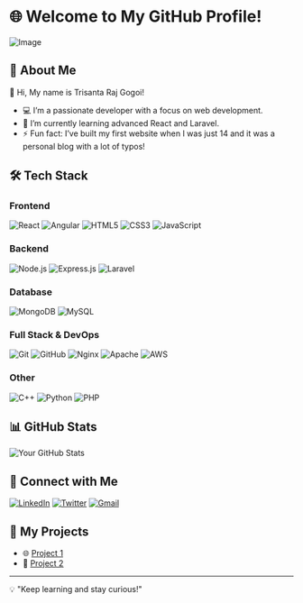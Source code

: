 # 🌐 Welcome to My GitHub Profile!

![Image](https://github.com/user-attachments/assets/aba3991c-0880-453e-a4d0-bf193ebcc18f)

## 🚀 About Me

👋 Hi, My name is Trisanta Raj Gogoi!

* 💻 I’m a passionate developer with a focus on web development.
* 🌱 I’m currently learning advanced React and Laravel.
* ⚡ Fun fact: I’ve built my first website when I was just 14 and it was a personal blog with a lot of typos!

## 🛠️ Tech Stack

### Frontend
![React](https://img.shields.io/badge/-React-61DAFB?style=flat&logo=react&logoColor=black)
![Angular](https://img.shields.io/badge/-Angular-DD0031?style=flat&logo=angular&logoColor=white)
![HTML5](https://img.shields.io/badge/-HTML5-E34F26?style=flat&logo=html5&logoColor=white)
![CSS3](https://img.shields.io/badge/-CSS3-1572B6?style=flat&logo=css3&logoColor=white)
![JavaScript](https://img.shields.io/badge/-JavaScript-F7DF1E?style=flat&logo=javascript&logoColor=black)

### Backend
![Node.js](https://img.shields.io/badge/-Node.js-339933?style=flat&logo=node.js&logoColor=white)
![Express.js](https://img.shields.io/badge/-Express.js-000000?style=flat&logo=express&logoColor=white)
![Laravel](https://img.shields.io/badge/-Laravel-F55247?style=flat&logo=laravel&logoColor=white)

### Database
![MongoDB](https://img.shields.io/badge/-MongoDB-47A248?style=flat&logo=mongodb&logoColor=white)
![MySQL](https://img.shields.io/badge/-MySQL-4479A1?style=flat&logo=mysql&logoColor=white)

### Full Stack & DevOps
![Git](https://img.shields.io/badge/-Git-F05032?style=flat&logo=git&logoColor=white)
![GitHub](https://img.shields.io/badge/-GitHub-181717?style=flat&logo=github&logoColor=white)
![Nginx](https://img.shields.io/badge/-Nginx-009639?style=flat&logo=nginx&logoColor=white)
![Apache](https://img.shields.io/badge/-Apache-D22128?style=flat&logo=apache&logoColor=white)
![AWS](https://img.shields.io/badge/-AWS-232F3E?style=flat&logo=amazonaws&logoColor=white)

### Other
![C++](https://img.shields.io/badge/-C++-00599C?style=flat&logo=cplusplus&logoColor=white)
![Python](https://img.shields.io/badge/-Python-3776AB?style=flat&logo=python&logoColor=white)
![PHP](https://img.shields.io/badge/-PHP-777BB4?style=flat&logo=php&logoColor=white)



## 📊 GitHub Stats

![Your GitHub Stats](https://github-readme-stats.vercel.app/api?username=Trishanta\&show_icons=true\&theme=radical)

## 🔗 Connect with Me

[![LinkedIn](https://img.icons8.com/ios/50/0077b5/linkedin.png)](https://www.linkedin.com/in/trisanta-gogoi-7356451a6/)
[![Twitter](https://img.icons8.com/ios/50/1da1f2/twitter.png)](https://twitter.com/torisanta_tori)
[![Gmail](https://img.icons8.com/ios/50/ff3d00/gmail-new.png)](mailto:torisanta.tori@gmail.com)



## 🎯 My Projects

* 🌐 [Project 1](https://github.com/trishanta/project-1)
* 🚀 [Project 2](https://github.com/trishanta/project-2)

---

💡 "Keep learning and stay curious!"
